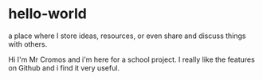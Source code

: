# hello-world
a place where I store ideas, resources, or even share and discuss things with others.

Hi I'm Mr Cromos and i'm here for a school project.
I really like the features on Github and i find it very useful.
